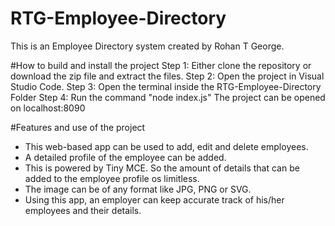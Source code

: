 # RTG-Employee-Directory
This is an Employee Directory system created by Rohan T George.

#How to build and install the project
Step 1: Either clone the repository or download the zip file and extract the files.
Step 2: Open the project in Visual Studio Code.
Step 3: Open the terminal inside the RTG-Employee-Directory Folder
Step 4: Run the command "node index.js"
The project can be opened on localhost:8090

#Features and use of the project
- This web-based app can be used to add, edit and delete employees.
- A detailed profile of the employee can be added.
- This is powered by Tiny MCE. So the amount of details that can be added to the employee profile os limitless.
- The image can be of any format like JPG, PNG or SVG.
- Using this app, an employer can keep accurate track of his/her employees and their details.
